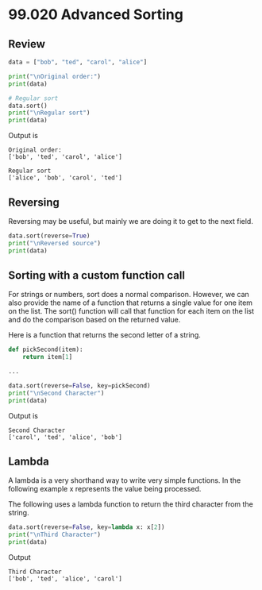 #  99.020 Advanced Sorting

## Review

```python
data = ["bob", "ted", "carol", "alice"]

print("\nOriginal order:")
print(data)

# Regular sort
data.sort()
print("\nRegular sort")
print(data)
```

Output is

```text
Original order:
['bob', 'ted', 'carol', 'alice']

Regular sort
['alice', 'bob', 'carol', 'ted']
```

## Reversing

Reversing may be useful, but mainly we are doing it to get to the next field.

```python
data.sort(reverse=True)
print("\nReversed source")
print(data)
```

## Sorting with a custom function call

For strings or numbers, sort does a normal comparison.  However, we can also provide the name of a function that returns a single value for one item on the list.  The sort() function will call that function for each item on the list and do the comparison based on the returned value.  

Here is a function that returns the second letter of a string.

```python
def pickSecond(item):
    return item[1]

...

data.sort(reverse=False, key=pickSecond)
print("\nSecond Character")
print(data)    
```

Output is

```text
Second Character
['carol', 'ted', 'alice', 'bob']
```

## Lambda

A lambda is a very shorthand way to write very simple functions.  In the following example x represents the value being processed.

The following uses a lambda function to return the third character from the string.

```python
data.sort(reverse=False, key=lambda x: x[2])
print("\nThird Character")
print(data)
```

Output

```text
Third Character
['bob', 'ted', 'alice', 'carol']
```
